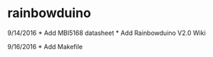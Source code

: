 # rainbowduino

9/14/2016
	* Add MBI5168 datasheet
	* Add Rainbowduino V2.0 Wiki

9/16/2016
	* Add Makefile
